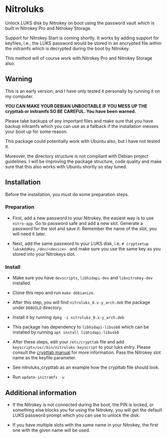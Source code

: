 # Nitroluks

Unlock LUKS disk by Nitrokey on boot using the password vault which is built in Nitrokey Pro and Nitrokey Storage.

Support for Nitrokey Start is coming shortly. It works by adding support for keyfiles, i.e., the LUKS password would be stored in an encrypted file within the initramfs which is decrypted during the boot by Nitrokey.

This method will of course work with Nitrokey Pro and Nitrokey Storage also.

## Warning

This is an early version, and I have only tested it personally by running it on my computer.

__YOU CAN MAKE YOUR DEBIAN UNBOOTABLE IF YOU MESS UP THE crypttab or initramfs SO BE CAREFUL. You have been warned.__

Please take backups of any important files and make sure that you have backup initramfs which you can use as a fallback if the installation messes your boot up for some reason.

This package could potentially work with Ubuntu also, but I have not tested it.

Moreover, the directory structure is not compliant with Debian project guidelines. I will be improving the package structure, code quality and make sure that this also works with Ubuntu shortly so stay tuned.

## Installation

Before the installation, you must do some preparation steps.

### Preparation
* First, add a new password to your Nitrokey, the easiest way is to use `nitro-app`. Go to password safe and add a new slot. Generate a password for the slot and save it. Remember the name of the slot, you will need it later.

* Next, add the same password to your LUKS disk, i.e. `# cryptsetup luksAddKey /dev/<device> ` and make sure you use the same key as you stored into your Nitrokeys slot.

### Install
* Make sure you have `devscripts`, `libhidapi-dev` and `libnitrokey-dev` installed.

* Clone this repo and run `make debianize`.

* After this step, you will find `nitroluks_0.x-y_arch.deb` the package under `DEBUILD` directory.

* Install it by running `dpkg -i nitroluks_0.x-y_arch.deb`

* This package has dependency to `libhidapi-libusb0` which can be installed by running `apt install libhidapi-libusb0`

* After these steps, edit your `/etc/crypttab` file and add `keyscript=/usr/bin/nitroluks-keyscript` to your luks entry. Please consult the [crypttab manual](https://linux.die.net/man/5/crypttab) for more information. Pass the Nitrokey slot name as the keyfile parameter.

* See nitroluks_crypttab as an example how the crypttab file should look.

* Run `update-initramfs -u`

## Additional information

* If the Nitrokey is not connected during the boot, the PIN is locked, or something else blocks you for using the Nitrokey, you will get the default LUKS password prompt which you can use to unlock the disk.

* If you have multiple slots with the same name in your Nitrokey, the first one with the given name will be used.
